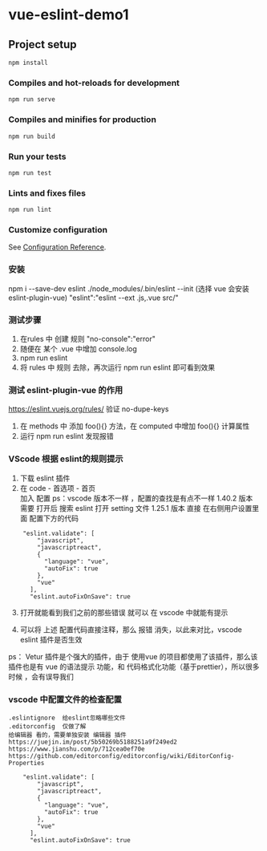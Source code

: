 # vue-eslint-demo1

## Project setup
```
npm install
```

### Compiles and hot-reloads for development
```
npm run serve
```

### Compiles and minifies for production
```
npm run build
```

### Run your tests
```
npm run test
```

### Lints and fixes files
```
npm run lint
```

### Customize configuration
See [Configuration Reference](https://cli.vuejs.org/config/).



### 安装
npm i --save-dev eslint
./node_modules/.bin/eslint --init (选择 vue 会安装 eslint-plugin-vue)
"eslint":"eslint --ext .js,.vue src/"

### 测试步骤
1. 在rules 中 创建  规则  "no-console":"error"
2. 随便在 某个 .vue 中增加 console.log
3. npm run eslint 
4. 将 rules 中 规则 去除，再次运行 npm run eslint 即可看到效果

### 测试 eslint-plugin-vue 的作用
https://eslint.vuejs.org/rules/
验证 no-dupe-keys
1. 在 methods 中 添加 foo(){}  方法，在 computed 中增加 foo(){}  计算属性
2. 运行 npm run eslint 发现报错


### VScode 根据 eslint的规则提示
1. 下载 eslint 插件
2. 在 code - 首选项 - 首页  
加入 配置
ps：vscode 版本不一样 ，配置的查找是有点不一样
1.40.2 版本 需要 打开后 搜索 eslint 打开 setting 文件
1.25.1 版本 直接 在右侧用户设置里面 配置下方的代码


```
    "eslint.validate": [
        "javascript",
        "javascriptreact",
        {
          "language": "vue",
          "autoFix": true
        },
        "vue"
      ],
      "eslint.autoFixOnSave": true
```
3. 打开就能看到我们之前的那些错误 就可以 在 vscode 中就能有提示

4. 可以将 上述 配置代码直接注释，那么 报错 消失，以此来对比，vscode eslint 插件是否生效

ps：
Vetur 插件是个强大的插件，由于 使用vue 的项目都使用了该插件，那么该插件也是有 vue 的语法提示 功能，和 代码格式化功能（基于prettier），所以很多时候 ，会有误导我们

### vscode 中配置文件的检查配置
```
.eslintignore  给eslint忽略哪些文件
.editorconfig  仅做了解
给编辑器 看的，需要单独安装 编辑器 插件
https://juejin.im/post/5b50269b5188251a9f249ed2
https://www.jianshu.com/p/712cea0ef70e
https://github.com/editorconfig/editorconfig/wiki/EditorConfig-Properties
```

```
    "eslint.validate": [
        "javascript",
        "javascriptreact",
        {
          "language": "vue",
          "autoFix": true
        },
        "vue"
      ],
      "eslint.autoFixOnSave": true
```



